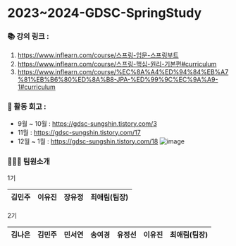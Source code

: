 # 2023~2024-GDSC-SpringStudy
### 📚 강의 링크 : 
1. https://www.inflearn.com/course/스프링-입문-스프링부트
2. https://www.inflearn.com/course/스프링-핵심-원리-기본편#curriculum
3. https://www.inflearn.com/course/%EC%8A%A4%ED%94%84%EB%A7%81%EB%B6%80%ED%8A%B8-JPA-%ED%99%9C%EC%9A%A9-1#curriculum
### 🧐 활동 회고 : 
- 9월 ~ 10월 : https://gdsc-sungshin.tistory.com/3
- 11월 : https://gdsc-sungshin.tistory.com/17
- 12월 ~ 1월 : https://gdsc-sungshin.tistory.com/18
![image](https://github.com/aerim-choi/spring_study/assets/80438964/cf196825-fc89-4afd-bab1-dab46c352fee)

### 🧑‍🤝‍🧑 팀원소개 

<table>
<thead>
<tr>
1기
<th align="center">김민주</th>
<th align="center">이유진</th>
<th align="center">장유정</th>
<th align="center">최애림(팀장)</th>
</tr>
</thead>
<tbody>

<table>
<thead>
2기 
<tr>
<th align="center">김나은</th>
<th align="center">김민주</th>
<th align="center">민서연</th>
<th align="center">송여경</th>
<th align="center">유정선</th>
<th align="center">이유진</th>
<th align="center">최애림(팀장)</th>
</tr>
</thead>
<tbody>
